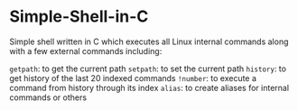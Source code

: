 # Simple-Shell-in-C
Simple shell written in C which executes all Linux internal commands along with a few external commands including:

`getpath`: to get the current path
`setpath`: to set the current path
`history`: to get history of the last 20 indexed commands
`!number`: to execute a command from history through its index
`alias`: to create aliases for internal commands or others
